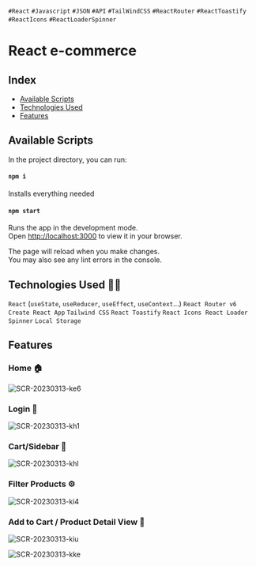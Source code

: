 `#React` `#Javascript` `#JSON` `#API` `#TailWindCSS` `#ReactRouter` `#ReactToastify` `#ReactIcons` `#ReactLoaderSpinner`

# React e-commerce 

## Index 

- [Available Scripts](#available-scripts)
- [Technologies Used](#technologies-used)
- [Features](#features)

## Available Scripts

In the project directory, you can run:

#### `npm i`

Installs everything needed

#### `npm start`

Runs the app in the development mode.\
Open [http://localhost:3000](http://localhost:3000) to view it in your browser.

The page will reload when you make changes.\
You may also see any lint errors in the console.

## Technologies Used 👨‍💻

 `React` (`useState`, `useReducer`, `useEffect`, `useContext`...)
 `React Router v6`
 `Create React App`
 `Tailwind CSS`
 `React Toastify`
 `React Icons`
 `React Loader Spinner`
 `Local Storage`

## Features 

### Home 🏠

![SCR-20230313-ke6](https://user-images.githubusercontent.com/90968035/224719490-9da39100-b2dd-46cb-b88d-b8e1e8c8e271.jpeg)

### Login 🤫

![SCR-20230313-kh1](https://user-images.githubusercontent.com/90968035/224719899-0f871d24-af13-41fb-8aaa-8e2c9cc45ee0.jpeg)

### Cart/Sidebar 🛒

![SCR-20230313-khl](https://user-images.githubusercontent.com/90968035/224720071-0904297d-e2a3-4144-b5f8-df2622db901a.png)

### Filter Products ⚙️

![SCR-20230313-ki4](https://user-images.githubusercontent.com/90968035/224720278-97d3680a-8401-47da-9f6d-4035a3fe63ff.png)

### Add to Cart / Product Detail View 👀

![SCR-20230313-kiu](https://user-images.githubusercontent.com/90968035/224720860-67aa9359-7dec-46e2-aeda-90650bd1a84d.png)

![SCR-20230313-kke](https://user-images.githubusercontent.com/90968035/224720979-920b2939-2856-436d-b5cc-470f06605b3b.jpeg)







